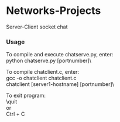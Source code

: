 # Networks-Projects
Server-Client socket chat

### Usage
To compile and execute chatserve.py, enter:\
	python chatserve.py [portnumber]\
	
To compile chatclient.c, enter:\
	gcc -o chatclient chatclient.c\
	chatclient [server1-hostname] [portnumber]\

To exit program:\
	\quit \
	or\
	Ctrl + C
